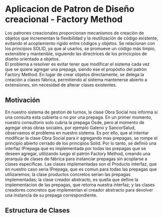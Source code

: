 # Aplicacion de Patron de Diseño creacional - Factory Method  

Los patrones creacionales proporcionan mecanismos de creación de objetos que incrementan la flexibilidad y la reutilización de código existente, evitando el acoplamiento rígido entre códigos y objetos. Se relacionan con los principios SOLID, ya que al usarlos, se promueve un código más limpio, extensible y mantenible, siguiendo las directrices de los princicpios de diseño orientado a objetos.   
El problema a resolver es evitar tener que modificar el sistema cada vez que se quiere agregar una prepaga, siendo ese el propóstio del patrón Factory Method. En lugar de crear objetos directamente, se delega la creación a clases fábrica, permitiendo al sistema mantenerse abierto a extensiones, sin necesidad de alterar clases existentes. 

## Motivación  
En nuestro sistema de gestion de turnos, la clase Obra Social nos informa si una consulta esta cubierta o no por una prepaga. En un primer momento, nuestro consultorio solo cubria la prepaga Osde, pero al momento de agregar otras obras sociales, por ejemplo Galeno y SancorSalud, observamos el problema en nuestro sistema. Es por ello, que al intentar modificar la clase Obra Social para ir agregando mas prepagas, se rompe el principio abierto cerrado de los principios Solid. 
Por lo tanto, se definió una interfaz IPrepaga que es implementada por todas las prepagas que se deseen agregar, utilizando luego el patrón Factory Method, creando una jerarquía de clases de fábrica para instanciar prepagas sin acoplarse a clases específicas.
Las clases implementadas son el Producto interfaz, que en nuestro caso seria IPrepaga, que es comun para todas las prepagas que utilizaremos; la clase productos concretos serian las prepagas implementadas; la clase creador abstracto, es quella que define la implementacion de las prepagas, que retorna nuestra interfaz; y las clases creadores concretos que implementan el creador abstracto para devolver una instancia de su prepaga correspondiente.

## Estructura de Clases


